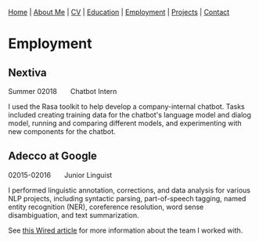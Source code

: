 [Home](index.md) | [About Me](aboutme.md) | [CV](https://zupon.github.io/files/zupon_cv.pdf) | [Education](education.md) | [Employment](employment.md) | [Projects](projects.md) | [Contact](contact.md)

# Employment

## Nextiva

Summer 02018 &nbsp;&nbsp;&nbsp;&nbsp;&nbsp; Chatbot Intern

I used the Rasa toolkit to help develop a company-internal chatbot. Tasks included creating training data for the chatbot's language model and dialog model, running and comparing different models, and experimenting with new components for the chatbot.

## Adecco at Google

02015-02016 &nbsp;&nbsp;&nbsp;&nbsp;&nbsp; Junior Linguist

I performed linguistic annotation, corrections, and data analysis for various NLP projects, including syntactic parsing, part-of-speech tagging, named entity recognition (NER), coreference resolution, word sense disambiguation, and text summarization.

See [this Wired article](https://www.wired.com/2016/11/googles-search-engine-can-now-answer-questions-human-help/) for more information about the team I worked with.
